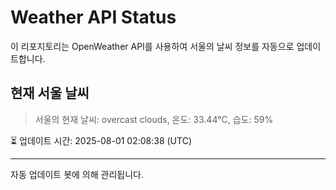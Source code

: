 
# Weather API Status

이 리포지토리는 OpenWeather API를 사용하여 서울의 날씨 정보를 자동으로 업데이트합니다.

## 현재 서울 날씨
> 서울의 현재 날씨: overcast clouds, 온도: 33.44°C, 습도: 59%

⏳ 업데이트 시간: 2025-08-01 02:08:38 (UTC)

---
자동 업데이트 봇에 의해 관리됩니다.
